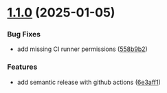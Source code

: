 # [1.1.0](https://github.com/Fubs/reddit-uncensored/compare/v1.0.0...v1.1.0) (2025-01-05)


### Bug Fixes

* add missing CI runner permissions ([558b9b2](https://github.com/Fubs/reddit-uncensored/commit/558b9b25d08334bb90d9d339db67a9a245c9eecd))


### Features

* add semantic release with github actions ([6e3aff1](https://github.com/Fubs/reddit-uncensored/commit/6e3aff1b20f6cedf70e1201ffedf374489077555))
